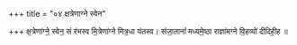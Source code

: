+++
title = "०४ क्षत्रेणाग्ने स्वेन"

+++
क्ष॒त्रेणा॑ग्ने॒ स्वेन॒ सं र॑भस्व मि॒त्रेणा॑ग्ने मित्र॒धा य॑तस्व। स॑जा॒तानां॑ मध्यमे॒ष्ठा राज्ञा॑मग्ने वि॒हव्यो॑ दीदिही॒ह ॥